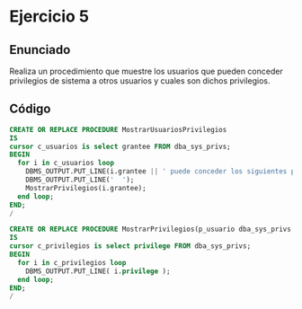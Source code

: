 # Ejercicio 5

## Enunciado

Realiza un procedimiento que muestre los usuarios que pueden conceder privilegios de sistema a otros usuarios y cuales son dichos privilegios.

## Código

```sql
CREATE OR REPLACE PROCEDURE MostrarUsuariosPrivilegios
IS
cursor c_usuarios is select grantee FROM dba_sys_privs;
BEGIN
  for i in c_usuarios loop
    DBMS_OUTPUT.PUT_LINE(i.grantee || ' puede conceder los siguientes privilegios: ');
    DBMS_OUTPUT.PUT_LINE('  ');
    MostrarPrivilegios(i.grantee);
  end loop;
END;
/

CREATE OR REPLACE PROCEDURE MostrarPrivilegios(p_usuario dba_sys_privs.GRANTEE%type)
IS
cursor c_privilegios is select privilege FROM dba_sys_privs;
BEGIN
  for i in c_privilegios loop
    DBMS_OUTPUT.PUT_LINE( i.privilege );
  end loop;
END;
/
```